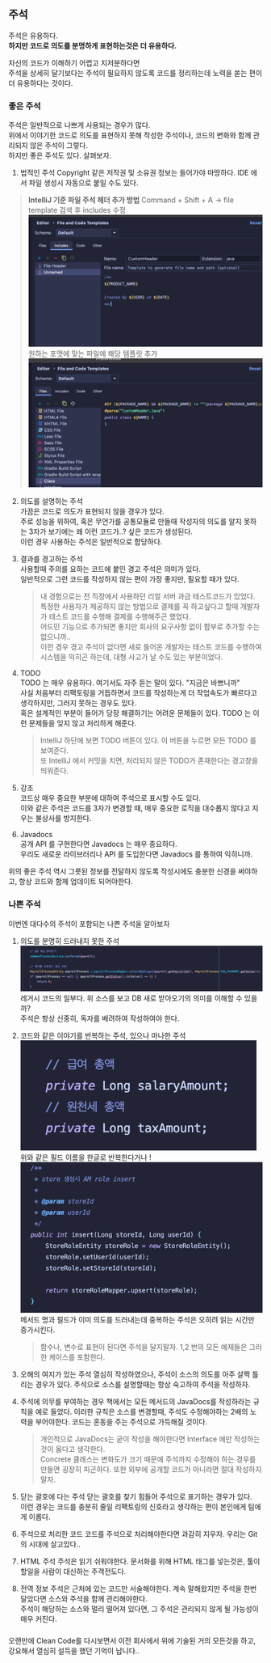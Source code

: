 주석 
--

주석은 유용하다.  
**하지만 코드로 의도를 분명하게 표현하는것은 더 유용하다.**

자신의 코드가 이해하기 어렵고 지저분하다면  
주석을 상세히 달기보다는 주석이 필요하지 않도록 코드를 정리하는데 노력을 쏟는 편이 더 유용하다는 것이다.


### 좋은 주석

주석은 일반적으로 나쁘게 사용되는 경우가 많다.  
위에서 이야기한 코드로 의도를 표현하지 못해 작성한 주석이나, 코드의 변화와 함께 관리되지 않은 주석이 그렇다.  
하지만 좋은 주석도 있다. 살펴보자.  

1. 법적인 주석
   Copyright 같은 저작권 및 소유권 정보는 들어가야 마땅하다. IDE 에서 파일 생성시 자동으로 붙일 수도 있다.
   
> **IntelliJ 기준 파일 주석 헤더 추가 방법** 
 Command + Shift + A -> file template 검색 후 includes 수정
![includes](IDE1.png)
원하는 포맷에 맞는 파일에 해당 템플릿 추가
![files](IDE2.png)

2. 의도를 설명하는 주석  
   가끔은 코드로 의도가 표현되지 않을 경우가 있다.  
   주로 성능을 위하여, 혹은 무언가를 공통모듈로 만들때 작성자의 의도를 알지 못하는 3자가 보기에는 왜 이런 코드가..? 싶은 코드가 생성된다.  
   이런 경우 사용하는 주석은 일반적으로 합당하다.
   
3. 결과를 경고하는 주석  
   사용할때 주의를 요하는 코드에 붙인 경고 주석은 의미가 있다.  
   일반적으로 그런 코드를 작성하지 않는 편이 가장 좋지만, 필요할 때가 있다.  
   >내 경험으로는 전 직장에서 사용하던 리얼 서버 과금 테스트코드가 있었다.   
   특정한 사용자가 제공하지 않는 방법으로 결제를 꼭 하고싶다고 할때 개발자가 테스트 코드를 수행해 결제를 수행해주곤 했었다.  
   어드민 기능으로 추가되면 좋지만 회사의 요구사항 없이 함부로 추가할 수는 없으니까..  
   이런 경우 경고 주석이 없다면 새로 들어온 개발자는 테스트 코드를 수행하여 시스템을 익히곤 하는데, 대형 사고가 날 수도 있는 부분이었다.
   
4. TODO  
   TODO 는 매우 유용하다. 
   여기서도 자주 듣는 말이 있다. "지금은 바쁘니까"    
   사실 처음부터 리팩토링을 거듭하면서 코드를 작성하는게 더 작업속도가 빠르다고 생각하지만, 그러지 못하는 경우도 있다.  
   혹은 설계적인 부분이 들어가 당장 해결하기는 어려운 문제들이 있다. TODO 는 이런 문제들을 잊지 않고 처리하게 해준다.
   > IntelliJ 하단에 보면 TODO 버튼이 있다. 이 버튼을 누르면 모든 TODO 를 보여준다.  
   > 또 IntelliJ 에서 커밋을 치면, 처리되지 않은 TODO가 존재한다는 경고창을 띄워준다.
   
5. 강조  
   코드상 매우 중요한 부분에 대하여 주석으로 표시할 수도 있다.  
   이와 같은 주석은 코드를 3자가 변경할 때, 매우 중요한 로직을 대수롭지 않다고 지우는 불상사를 방지한다.  
 
6. Javadocs  
   공개 API 를 구현한다면 Javadocs 는 매우 중요하다.  
   우리도 새로운 라이브러리나 API 를 도입한다면 Javadocs 를 통하여 익히니까.  
   
위의 좋은 주석 역시 그릇된 정보를 전달하지 않도록 작성시에도 충분한 신경을 써야하고, 항상 코드와 함께 업데이트 되어야한다.


### 나쁜 주석

이번엔 대다수의 주석이 포함되는 나쁜 주석을 알아보자

1. 의도를 분명히 드러내지 못한 주석
![주절거리는주석](blahblah.png)
   레거시 코드의 일부다. 위 소스를 보고 DB 새로 받아오기의 의미를 이해할 수 있을까?  
   주석은 항상 신중히, 독자를 배려하여 작성하여야 한다.
   
2. 코드와 같은 이야기를 반복하는 주석, 있으나 마나한 주석
![필드네임](fieldName.png)
   위와 같은 필드 이름을 한글로 반복한다거나
!![insert](insert.png)
   메서드 명과 필드가 이미 의도를 드러내는데 중복하는 주석은 오히려 읽는 시간만 증가시킨다.  
   > 함수나, 변수로 표현이 된다면 주석을 달지말자. 1,2 번의 모든 예제들은 그러한 케이스를 포함한다.   
   
3. 오해의 여지가 있는 주석
 열심히 작성하였으나, 주석이 소스의 의도를 아주 살짝 틀리는 경우가 있다. 주석으로 소스를 설명할때는 항상 숙고하여 주석을 작성하자.  
   
4. 주석에 의무를 부여하는 경우
   책에서는 모든 메서드의 JavaDocs를 작성하라는 규칙을 예로 들었다.
   이러한 규칙은 소스를 변경할때, 주석도 수정해야하는 2배의 노력을 부어야한다.
   코드는 혼동을 주는 주석으로 가득해질 것이다.
   > 개인적으로 JavaDocs는 굳이 작성을 해야한다면 Interface 에만 작성하는 것이 옳다고 생각한다.  
   Concrete 클래스는 변화도가 크기 때문에 주석까지 수정해야 하는 경우를 만들면 굉장히 피곤하다.
   또한 외부에 공개할 코드가 아니라면 절대 작성하지 말자.
   
5. 닫는 괄호에 다는 주석 
   닫는 괄호를 찾기 힘들어 주석으로 표기하는 경우가 있다.  
   이런 경우는 코드를 충분히 줄일 리팩토링의 신호라고 생각하는 편이 본인에게 팀에게 이롭다.  
   
6. 주석으로 처리한 코드
   코드를 주석으로 처리해야한다면 과감히 지우자.
   우리는 Git의 시대에 살고있다..
   
7. HTML 주석
   주석은 읽기 쉬워야한다. 문서화를 위해 HTML 태그를 넣는것은, 툴이 할일을 사람이 대신하는 주객전도다.
   
8. 전역 정보
   주석은 근처에 있는 코드만 서술해야한다. 계속 말해왔지만 주석을 한번 달았다면 소스와 주석을 함께 관리해야한다.  
   주석이 해당하는 소스와 멀리 떨어져 있다면, 그 주석은 관리되지 않게 될 가능성이 매우 커진다.  
   

### 
오랜만에 Clean Code를 다시보면서 이전 회사에서 위에 기술된 거의 모든것을 하고, 강요해서 열심히 설득을 했던 기억이 납니다..
